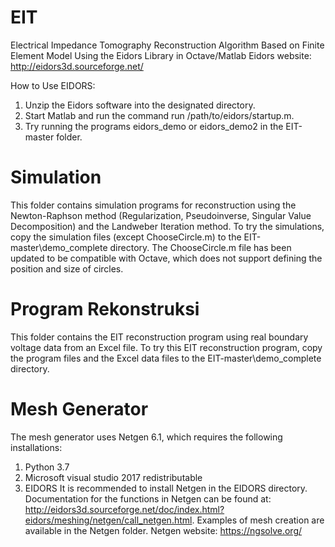 # EIT
Electrical Impedance Tomography Reconstruction Algorithm Based on Finite Element Model Using the Eidors Library in Octave/Matlab
Eidors website: http://eidors3d.sourceforge.net/

How to Use EIDORS:
1. Unzip the Eidors software into the designated directory.
2. Start Matlab and run the command run /path/to/eidors/startup.m.
3. Try running the programs eidors_demo or eidors_demo2 in the EIT-master folder.

# Simulation
This folder contains simulation programs for reconstruction using the Newton-Raphson method (Regularization, Pseudoinverse, Singular Value Decomposition) and the Landweber Iteration method.
To try the simulations, copy the simulation files (except ChooseCircle.m) to the EIT-master\demo_complete directory.
The ChooseCircle.m file has been updated to be compatible with Octave, which does not support defining the position and size of circles.

# Program Rekonstruksi
This folder contains the EIT reconstruction program using real boundary voltage data from an Excel file.
To try this EIT reconstruction program, copy the program files and the Excel data files to the EIT-master\demo_complete directory.

# Mesh Generator
The mesh generator uses Netgen 6.1, which requires the following installations:
1. Python 3.7
2. Microsoft visual studio 2017 redistributable
3. EIDORS
It is recommended to install Netgen in the EIDORS directory.
Documentation for the functions in Netgen can be found at: http://eidors3d.sourceforge.net/doc/index.html?eidors/meshing/netgen/call_netgen.html.
Examples of mesh creation are available in the Netgen folder.
Netgen website: https://ngsolve.org/

